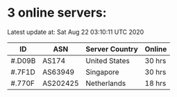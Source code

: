# 3 online servers:

Latest update at: Sat Aug 22 03:10:11 UTC 2020

| ID | ASN | Server Country | Online |
| -- | --- | -------------- | ------ |
| #.D09B | AS174 | United States | 30 hrs |
| #.7F1D | AS63949 | Singapore | 30 hrs |
| #.770F | AS202425 | Netherlands | 18 hrs |

